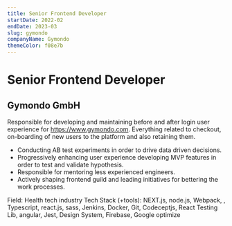 ```yaml
---
title: Senior Frontend Developer
startDate: 2022-02
endDate: 2023-03
slug: gymondo
companyName: Gymondo
themeColor: f08e7b
---
```


# Senior Frontend Developer

## Gymondo GmbH

Responsible for developing and maintaining before and after login user experience for https://www.gymondo.com. Everything related to checkout, on-boarding of new users to the platform and also retaining them.

- Conducting AB test experiments in order to drive data driven decisions.
- Progressively enhancing user experience developing MVP features in order to test and validate hypothesis.
- Responsible for mentoring less experienced engineers.
- Actively shaping frontend guild and leading initiatives for bettering the work processes.

Field:
Health tech industry
Tech Stack (+tools):
NEXT.js, node.js, Webpack, , Typescript, react.js, sass, Jenkins, Docker, Git, Codeceptjs, React Testing Lib, angular, Jest, Design System, Firebase, Google optimize

